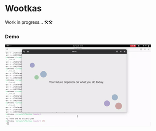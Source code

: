 # Wootkas
Work in progress... 🛠️🛠️

### Demo
![Demo](https://github.com/harikrishnamohann/Wootkas/blob/main/demo/demo.gif)